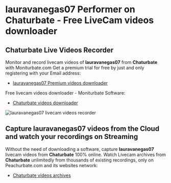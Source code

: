 # lauravanegas07 Performer on Chaturbate - Free LiveCam videos downloader

## Chaturbate Live Videos Recorder

Monitor and record livecam videos of **lauravanegas07** from **Chaturbate** with Moniturbate.com
Get a premium trial for free by just and only registering with your Email address:
* [lauravanegas07 Premium videos downloader](https://moniturbate.com/request-demo-licence-key.html)

Free livecam videos downloader - Moniturbate Software:
* [Chaturbate videos downloader](https://moniturbate.com/moniturbate-download-software.html)

![lauravanegas07 livecam videos recorder](https://peachurnet.com/templates/moniturbate-software.png)


## Capture lauravanegas07 videos from the Cloud and watch your recordings on Streaming

Without the need of downloading a software, capture **lauravanegas07** livecam videos from **Chaturbate** 100% online.
Watch Livecam archives from **Chaturbate** unlimitedly from thousands of existing recordings, only on Peachurbate.com and its websites network:
* [Chaturbate videos archives](https://peachurnet.com/)